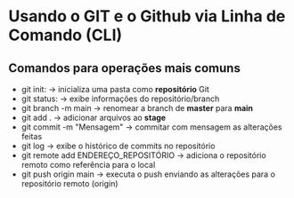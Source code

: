 # Usando o GIT e o Github via Linha de Comando (CLI)

## Comandos para operações mais comuns

- git init:                 ->  inicializa uma pasta como **repositório** Git
- git status:               ->  exibe informações do repositório/branch
- git branch -m main        ->  renomear a branch de **master** para **main**
- git add .                 ->  adicionar arquivos ao **stage**
- git commit -m "Mensagem"  ->  commitar com mensagem as alterações feitas
- git log                   ->  exibe o histórico de commits no repositório
- git remote add ENDEREÇO_REPOSITÓRIO -> adiciona o repositório remoto como referência para o local
- git push origin main      -> executa o push enviando as alterações para o repositório remoto (origin)
